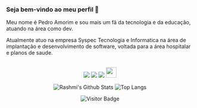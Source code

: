 ### Seja bem-vindo ao meu perfil 👋

Meu nome é Pedro Amorim e sou mais um fã da tecnologia e da educação, atuando na área como dev.

Atualmente atuo na empresa Syspec Tecnologia e Informatica na área de implantação e desenvolvimento de software, voltada para a área hospitalar e planos de saude.

<br>

<!-- REDES SOCIAIS -->
<div align="center">
  <a href="https://www.youtube.com/pedroamorim2652" target="_blank"><img src="https://img.shields.io/badge/YouTube-FF0000?style=for-the-badge&logo=youtube&logoColor=white" target="_blank"></a>
  <a href="https://instagram.com/pamorimsj" target="_blank"><img src="https://img.shields.io/badge/-Instagram-%23E4405F?style=for-the-badge&logo=instagram&logoColor=white" target="_blank"></a>
  <a href="https://www.linkedin.com/in/pedro-amorim-junior-4128a4123/" target="_blank"><img src="https://img.shields.io/badge/-LinkedIn-%230077B5?style=for-the-badge&logo=linkedin&logoColor=white" target="_blank"></a>  
   <a href="mailto:amorimevalero@gmail.com" target="_blank"><img src="https://play-lh.googleusercontent.com/D1Dz2BjPYev_oyksKXsdtAS66a_2Ql-sklpzTnwR9lqnDG_P5lAJEtfR70FudJ0XMA=s48-rw" style='width: 28px' target="_blank"></a>  
  
![Rashmi's Github Stats](https://github-readme-stats.vercel.app/api?username=amorimevalero&count_private=true&show_icons=true&include_all_commits=true)
![Top Langs](https://github-readme-stats.vercel.app/api/top-langs/?username=amorimevalero&hide=TeX&layout=compact)

![Visitor Badge](https://visitor-badge.laobi.icu/badge?page_id=amorimevalero)  
</div>

<!--
**amorimevalero/amorimevalero** is a ✨ _special_ ✨ repository because its `README.md` (this file) appears on your GitHub profile.

Here are some ideas to get you started:

- 🔭 I’m currently working on ...
- 🌱 I’m currently learning ...
- 👯 I’m looking to collaborate on ...
- 🤔 I’m looking for help with ...
- 💬 Ask me about ...
- 📫 How to reach me: ...
- 😄 Pronouns: ...
- ⚡ Fun fact: ...
-->
